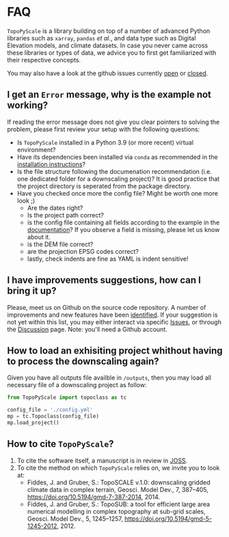 # FAQ

`TopoPyScale` is a library building on top of a number of advanced Python libraries such as `xarray`, `pandas` *et al.*, and data type such as Digital Elevation models, and climate datasets. In case you never came across these libraries or types of data, we advice you to first get familiarized with their respective concepts. 

You may also have a look at the github issues currently [open](https://github.com/ArcticSnow/TopoPyScale/issues?q=is%3Aopen+is%3Aissue) or [closed](https://github.com/ArcticSnow/TopoPyScale/issues?q=is%3Aissue+is%3Aclosed).

## I get an `Error` message, why is the example not working?

If reading the error message does not give you clear pointers to solving the problem, please first review your setup with the following questions:

- Is `TopoPyScale` installed in a Python 3.9 (or more recent) virtual environment?
- Have its dependencies been installed via `conda` as recommended in the [installation instructions](./01_install.md)?
- Is the file structure following the documenation recommendation (i.e. one dedicated folder for a downscaling project)? It is good practice that the project directory is seperated from the package directory.
- Have you checked once more the config file? Might be worth one more look ;) 
	- Are the dates right? 
	- Is the project path correct?
	- is the config file containing all fields according to the example in the [documentation](https://topopyscale.readthedocs.io/en/latest/3_configurationFile/)? If you observe a field is missing, please let us know about it.
	- is the DEM  file correct?
	- are the projection EPSG codes correct?
	- lastly, check indents are fine as YAML is indent sensitive! 

## I have improvements suggestions, how can I bring it up?
Please, meet us on Github on the source code repository. A number of improvements and new features have been [identified](https://github.com/ArcticSnow/TopoPyScale/issues?q=is%3Aopen+is%3Aissue+label%3Aenhancement+). If your suggestion is not yet within this list, you may either interact via specific [Issues](https://github.com/ArcticSnow/TopoPyScale/issues), or through the [Discussion](https://github.com/ArcticSnow/TopoPyScale/discussions) page. Note: you'll need a Github account.

## How to load an exhisiting project whithout having to process the downscaling again?

Given you have all outputs file availble in `/outputs`, then you may load all necessary file of a downscaling project as follow:

```python
from TopoPyScale import topoclass as tc

config_file = './config.yml'
mp = tc.Topoclass(config_file)
mp.load_project()
```

## How to cite `TopoPyScale`?

1. To cite the software itself, a manuscript is in review in [JOSS](https://joss.theoj.org/papers/91621581b2d0c097495fdd1e58179e87). 
2. To cite the method on which `TopoPyScale` relies on, we invite you to look at:
	- Fiddes, J. and Gruber, S.: TopoSCALE v.1.0: downscaling gridded climate data in complex terrain, Geosci. Model Dev., 7, 387–405, https://doi.org/10.5194/gmd-7-387-2014, 2014.
	- Fiddes, J. and Gruber, S.: TopoSUB: a tool for efficient large area numerical modelling in complex topography at sub-grid scales, Geosci. Model Dev., 5, 1245–1257, https://doi.org/10.5194/gmd-5-1245-2012, 2012.
